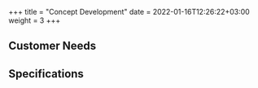 +++
title = "Concept Development"
date = 2022-01-16T12:26:22+03:00
weight = 3
+++

## Customer Needs

## Specifications